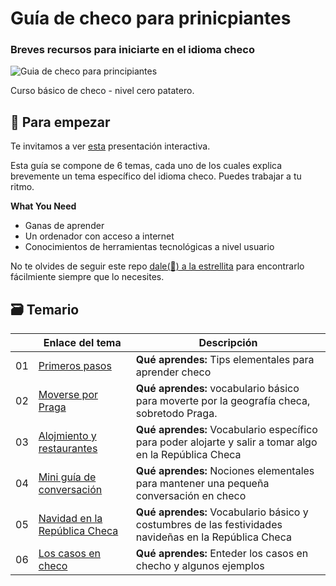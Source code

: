 # Guía de checo para prinicpiantes

### Breves recursos para iniciarte en el idioma checo

![Guia de checo para principiantes](https://images.unsplash.com/photo-1458150945447-7fb764c11a92?q=80&w=1920&auto=format&fit=crop&ixlib=rb-4.0.3&ixid=M3wxMjA3fDB8MHxwaG90by1wYWdlfHx8fGVufDB8fHx8fA%3D%3D)

Curso básico de checo - nivel cero patatero.

## 🌱 Para empezar

Te invitamos a ver [esta](file:///Users/amandabenetalfonso/Documents/GitHub/Amabenet.github.io/A1-presentacion-curso/index.html#/title-slide) presentación interactiva.

Esta guía se compone de 6 temas, cada uno de los cuales explica brevemente un tema específico del idioma checo. Puedes trabajar a tu ritmo.

**What You Need**

- Ganas de aprender
- Un ordenador con acceso a internet
- Conocimientos de herramientas tecnológicas a nivel usuario

No te olvides de seguir este repo [dale(🌟) a la estrellita](https://docs.github.com/en/get-started/exploring-projects-on-github/saving-repositories-with-stars?WT.mc_id=academic-105485-koreyst) para encontrarlo fácilmiente siempre que lo necesites.

## 🗃️ Temario

|  | Enlace del tema | Descripción |
|--|--|--|
| 01 | [Primeros pasos](https://github.com/Amabenet/Amabenet.github.io/blob/main/01-primeros-pasos) | **Qué aprendes:** Tips elementales para aprender checo |
| 02 | [Moverse por Praga](https://github.com/Amabenet/Amabenet.github.io/tree/main/02-moverse-por-praga) | **Qué aprendes:** vocabulario básico para moverte por la geografía checa, sobretodo Praga. |
| 03 | [Alojmiento y restaurantes](https://github.com/Amabenet/Amabenet.github.io/tree/main/03-alojamiento%20y%20restaurantes) | **Qué aprendes:** Vocabulario específico para poder alojarte y salir a tomar algo en la República Checa |
| 04 | [Mini guía de conversación](https://github.com/Amabenet/Amabenet.github.io/tree/main/04-mini-guia-de-conversacion) | **Qué aprendes:** Nociones elementales para mantener una pequeña conversación en checo |
| 05 |  [Navidad en la República Checa](https://github.com/Amabenet/Amabenet.github.io/tree/main/05-navidad-en-la-republica-checa)|  **Qué aprendes:** Vocabulario básico y costumbres de las festividades navideñas en la República Checa |
| 06 | [Los casos en checo](https://github.com/Amabenet/Amabenet.github.io/tree/main/06-los-casos-en-checo) |  **Qué aprendes:** Enteder los casos en checho y algunos ejemplos |   
